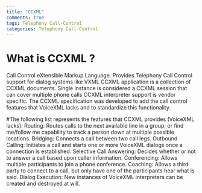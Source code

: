 ```yaml
---
title: "CCXML"
comments: true
tags: Telephony Call-Control
categories: Telephony Call-Control
---
```


# What is CCXML ?

Call Control eXtensible Markup Language.
Provides Telephony Call Control support for dialog systems like VXML
CCXML application is a collection of CCXML documents.
Single instance is considered a CCXML session that can cover multiple phone calls
CCXML interpreter support is vendor specific.
The CCXML specification was developed to add the call control features that VoiceXML lacks and to standardize this functionality.

#The following list represents the features that CCXML provides (VoiceXML lacks):
Routing: Routes calls to the next available line in a group; or find me/follow me capability to track a person down at multiple possible locations.
Bridging: Connects a call between two call legs.
Outbound Calling: Initiates a call and starts one or more VoiceXML dialogs once a connection is established.
Selective Call Answering: Decides whether or not to answer a call based upon caller information.
Conferencing: Allows multiple participants to join a phone conference.
Coaching: Allows a third party to connect to a call, but only have one of the participants hear what is said.
Dialog Execution: New instances of VoiceXML interpreters can be created and destroyed at will.
